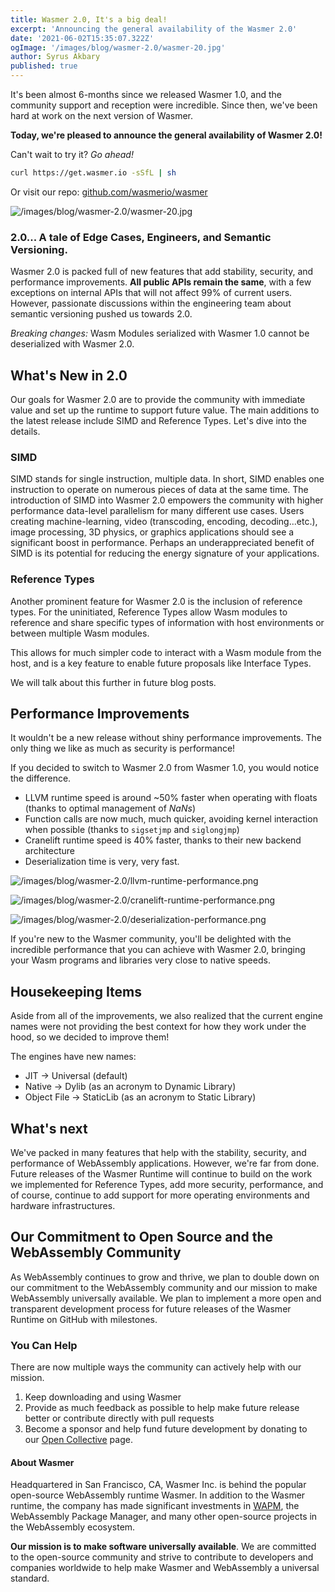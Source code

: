 ```yaml
---
title: Wasmer 2.0, It's a big deal!
excerpt: 'Announcing the general availability of the Wasmer 2.0'
date: '2021-06-02T15:35:07.322Z'
ogImage: '/images/blog/wasmer-2.0/wasmer-20.jpg'
author: Syrus Akbary
published: true
---
```


It's been almost 6-months since we released Wasmer 1.0, and the community support and reception were incredible. Since then, we've been hard at work on the next version of Wasmer.

**Today, we're pleased to announce the general availability of Wasmer 2.0!**

Can't wait to try it? _Go ahead!_

```bash
curl https://get.wasmer.io -sSfL | sh
```

Or visit our repo: [github.com/wasmerio/wasmer](https://github.com/wasmerio/wasmer)

![/images/blog/wasmer-2.0/wasmer-20.jpg](/images/blog/wasmer-2.0/wasmer-20.jpg)

### 2.0... A tale of Edge Cases, Engineers, and Semantic Versioning.

Wasmer 2.0 is packed full of new features that add stability, security, and performance improvements. **All public APIs remain the same**, with a few exceptions on internal APIs that will not affect 99% of current users. However, passionate discussions within the engineering team about semantic versioning pushed us towards 2.0.

*Breaking changes:* Wasm Modules serialized with Wasmer 1.0 cannot be deserialized with Wasmer 2.0.

## What's New in 2.0

Our goals for Wasmer 2.0 are to provide the community with immediate value and set up the runtime to support future value. The main additions to the latest release include SIMD and Reference Types. Let's dive into the details.

### SIMD

SIMD stands for single instruction, multiple data. In short, SIMD enables one instruction to operate on numerous pieces of data at the same time. The introduction of SIMD into Wasmer 2.0 empowers the community with higher performance data-level parallelism for many different use cases. Users creating machine-learning, video (transcoding, encoding, decoding...etc.), image processing, 3D physics, or graphics applications should see a significant boost in performance. Perhaps an underappreciated benefit of SIMD is its potential for reducing the energy signature of your applications.

### Reference Types

Another prominent feature for Wasmer 2.0 is the inclusion of reference types. For the uninitiated, Reference Types allow Wasm modules to reference and share specific types of information with host environments or between multiple Wasm modules.

This allows for much simpler code to interact with a Wasm module from the host, and is a key feature to enable future proposals like Interface Types.

We will talk about this further in future blog posts.

## Performance Improvements

It wouldn't be a new release without shiny performance improvements. The only thing we like as much as security is performance!

If you decided to switch to Wasmer 2.0 from Wasmer 1.0, you would notice the difference.

- LLVM runtime speed is around ~50% faster when operating with floats (thanks to optimal management of _NaNs_)
- Function calls are now much, much quicker, avoiding kernel interaction when possible (thanks to `sigsetjmp` and `siglongjmp`)
- Cranelift runtime speed is 40% faster, thanks to their new backend architecture
- Deserialization time is very, very fast.

![/images/blog/wasmer-2.0/llvm-runtime-performance.png](/images/blog/wasmer-2.0/llvm-runtime-performance.png)

![/images/blog/wasmer-2.0/cranelift-runtime-performance.png](/images/blog/wasmer-2.0/cranelift-runtime-performance.png)

![/images/blog/wasmer-2.0/deserialization-performance.png](/images/blog/wasmer-2.0/deserialization-performance.png)

If you're new to the Wasmer community, you'll be delighted with the incredible performance that you can achieve with Wasmer 2.0, bringing your Wasm programs and libraries very close to native speeds.

## Housekeeping Items

Aside from all of the improvements, we also realized that the current engine names were not providing the best context for how they work under the hood, so we decided to improve them!

The engines have new names:

- JIT → Universal (default)
- Native → Dylib (as an acronym to Dynamic Library)
- Object File → StaticLib (as an acronym to Static Library)

## What's next

We've packed in many features that help with the stability, security, and performance of WebAssembly applications. However, we're far from done. Future releases of the Wasmer Runtime will continue to build on the work we implemented for Reference Types, add more security, performance, and of course, continue to add support for more operating environments and hardware infrastructures.

## Our Commitment to Open Source and the WebAssembly Community

As WebAssembly continues to grow and thrive, we plan to double down on our commitment to the WebAssembly community and our mission to make WebAssembly universally available. We plan to implement a more open and transparent development process for future releases of the Wasmer Runtime on GitHub with milestones.

### You Can Help

There are now multiple ways the community can actively help with our mission.

1. Keep downloading and using Wasmer
2. Provide as much feedback as possible to help make future release better or contribute directly with pull requests
3. Become a sponsor and help fund future development by donating to our [Open Collective](https://opencollective.com/wasmerio) page.

#### About Wasmer

Headquartered in San Francisco, CA, Wasmer Inc. is behind the popular open-source WebAssembly runtime Wasmer. In addition to the Wasmer runtime, the company has made significant investments in [WAPM](https://wapm.io/), the WebAssembly Package Manager, and many other open-source projects in the WebAssembly ecosystem.

**Our mission is to make software universally available**. We are committed to the open-source community and strive to contribute to developers and companies worldwide to help make Wasmer and WebAssembly a universal standard.

